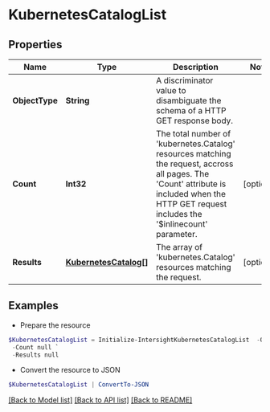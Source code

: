 # KubernetesCatalogList
## Properties

Name | Type | Description | Notes
------------ | ------------- | ------------- | -------------
**ObjectType** | **String** | A discriminator value to disambiguate the schema of a HTTP GET response body. | 
**Count** | **Int32** | The total number of &#39;kubernetes.Catalog&#39; resources matching the request, accross all pages. The &#39;Count&#39; attribute is included when the HTTP GET request includes the &#39;$inlinecount&#39; parameter. | [optional] 
**Results** | [**KubernetesCatalog[]**](KubernetesCatalog.md) | The array of &#39;kubernetes.Catalog&#39; resources matching the request. | [optional] 

## Examples

- Prepare the resource
```powershell
$KubernetesCatalogList = Initialize-IntersightKubernetesCatalogList  -ObjectType null `
 -Count null `
 -Results null
```

- Convert the resource to JSON
```powershell
$KubernetesCatalogList | ConvertTo-JSON
```

[[Back to Model list]](../README.md#documentation-for-models) [[Back to API list]](../README.md#documentation-for-api-endpoints) [[Back to README]](../README.md)

